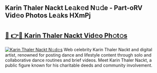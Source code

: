 ## Karin Thaler Nackt Le𝚊k𝚎d N𝚞𝚍e - Part-oRV Vid𝚎o Photos Le𝚊ks HXmPj

# <h2><a href="http://fb4uq3f.evod.top/?m=Karin+Thaler+Nackt">🔗 👉🔴 Karin Thaler Nackt Vid𝚎o Ph𝚘t𝚘s</a></h2>

[![Karin Thaler Nackt N𝚞d𝚎s](https://i.imgur.com/8V9OHl7.gif)](http://fb4uq3f.evod.top/?m=Karin+Thaler+Nackt)
Web celebrity Karin Thaler Nackt and digital artist, renowned for posting dance and lifestyle content through solo and collaborative dance routines and brief videos. Meet Karin Thaler Nackt, a public figure known for his charitable deeds and community involvement. 
